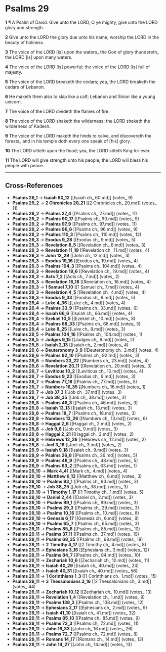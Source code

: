 # Psalms 29

**1** ¶ A Psalm of David. Give unto the LORD, O ye mighty, give unto the LORD glory and strength.

**2** Give unto the LORD the glory due unto his name; worship the LORD in the beauty of holiness.

**3** The voice of the LORD [is] upon the waters_ the God of glory thundereth_ the LORD [is] upon many waters.

**4** The voice of the LORD [is] powerful; the voice of the LORD [is] full of majesty.

**5** The voice of the LORD breaketh the cedars; yea, the LORD breaketh the cedars of Lebanon.

**6** He maketh them also to skip like a calf; Lebanon and Sirion like a young unicorn.

**7** The voice of the LORD divideth the flames of fire.

**8** The voice of the LORD shaketh the wilderness; the LORD shaketh the wilderness of Kadesh.

**9** The voice of the LORD maketh the hinds to calve, and discovereth the forests_ and in his temple doth every one speak of [his] glory.

**10** The LORD sitteth upon the flood; yea, the LORD sitteth King for ever.

**11** The LORD will give strength unto his people; the LORD will bless his people with peace.

---

## Cross-References

- **Psalms 29_1** → **Isaiah 60_12** [[Isaiah ch_ 60.md]] (votes_ 9)
- **Psalms 29_2** → **2 Chronicles 20_21** [[2 Chronicles ch_ 20.md]] (votes_ 11)
- **Psalms 29_2** → **Psalms 27_4** [[Psalms ch_ 27.md]] (votes_ 11)
- **Psalms 29_2** → **Psalms 90_17** [[Psalms ch_ 90.md]] (votes_ 9)
- **Psalms 29_2** → **Psalms 97_9** [[Psalms ch_ 97.md]] (votes_ 11)
- **Psalms 29_2** → **Psalms 96_6** [[Psalms ch_ 96.md]] (votes_ 9)
- **Psalms 29_2** → **Psalms 110_3** [[Psalms ch_ 110.md]] (votes_ 12)
- **Psalms 29_3** → **Exodus 9_28** [[Exodus ch_ 9.md]] (votes_ 5)
- **Psalms 29_3** → **Revelation 8_5** [[Revelation ch_ 8.md]] (votes_ 3)
- **Psalms 29_3** → **Revelation 11_19** [[Revelation ch_ 11.md]] (votes_ 4)
- **Psalms 29_3** → **John 12_29** [[John ch_ 12.md]] (votes_ 3)
- **Psalms 29_3** → **Exodus 19_16** [[Exodus ch_ 19.md]] (votes_ 4)
- **Psalms 29_3** → **Psalms 104_3** [[Psalms ch_ 104.md]] (votes_ 4)
- **Psalms 29_3** → **Revelation 19_6** [[Revelation ch_ 19.md]] (votes_ 4)
- **Psalms 29_3** → **Acts 7_2** [[Acts ch_ 7.md]] (votes_ 2)
- **Psalms 29_3** → **Revelation 16_18** [[Revelation ch_ 16.md]] (votes_ 4)
- **Psalms 29_3** → **1 Samuel 7_10** [[1 Samuel ch_ 7.md]] (votes_ 4)
- **Psalms 29_3** → **Revelation 4_5** [[Revelation ch_ 4.md]] (votes_ 4)
- **Psalms 29_3** → **Exodus 9_33** [[Exodus ch_ 9.md]] (votes_ 5)
- **Psalms 29_4** → **Luke 4_36** [[Luke ch_ 4.md]] (votes_ 4)
- **Psalms 29_4** → **Psalms 33_9** [[Psalms ch_ 33.md]] (votes_ 6)
- **Psalms 29_4** → **Isaiah 66_6** [[Isaiah ch_ 66.md]] (votes_ 4)
- **Psalms 29_4** → **Ezekiel 10_5** [[Ezekiel ch_ 10.md]] (votes_ 8)
- **Psalms 29_4** → **Psalms 68_33** [[Psalms ch_ 68.md]] (votes_ 5)
- **Psalms 29_4** → **Luke 8_25** [[Luke ch_ 8.md]] (votes_ 3)
- **Psalms 29_5** → **Psalms 104_16** [[Psalms ch_ 104.md]] (votes_ 1)
- **Psalms 29_5** → **Judges 9_15** [[Judges ch_ 9.md]] (votes_ 2)
- **Psalms 29_5** → **Isaiah 2_13** [[Isaiah ch_ 2.md]] (votes_ 4)
- **Psalms 29_6** → **Deuteronomy 3_9** [[Deuteronomy ch_ 3.md]] (votes_ 4)
- **Psalms 29_6** → **Psalms 92_10** [[Psalms ch_ 92.md]] (votes_ 3)
- **Psalms 29_6** → **Numbers 23_22** [[Numbers ch_ 23.md]] (votes_ 4)
- **Psalms 29_6** → **Revelation 20_11** [[Revelation ch_ 20.md]] (votes_ 3)
- **Psalms 29_7** → **Leviticus 10_2** [[Leviticus ch_ 10.md]] (votes_ 4)
- **Psalms 29_7** → **Exodus 9_23** [[Exodus ch_ 9.md]] (votes_ 3)
- **Psalms 29_7** → **Psalms 77_18** [[Psalms ch_ 77.md]] (votes_ 5)
- **Psalms 29_7** → **Numbers 16_35** [[Numbers ch_ 16.md]] (votes_ 1)
- **Psalms 29_7** → **Job 37_3** [[Job ch_ 37.md]] (votes_ 3)
- **Psalms 29_7** → **Job 38_35** [[Job ch_ 38.md]] (votes_ 3)
- **Psalms 29_8** → **Psalms 46_3** [[Psalms ch_ 46.md]] (votes_ 3)
- **Psalms 29_8** → **Isaiah 13_13** [[Isaiah ch_ 13.md]] (votes_ 3)
- **Psalms 29_8** → **Psalms 18_7** [[Psalms ch_ 18.md]] (votes_ 3)
- **Psalms 29_8** → **Numbers 13_26** [[Numbers ch_ 13.md]] (votes_ 6)
- **Psalms 29_8** → **Haggai 2_6** [[Haggai ch_ 2.md]] (votes_ 2)
- **Psalms 29_8** → **Job 9_6** [[Job ch_ 9.md]] (votes_ 3)
- **Psalms 29_8** → **Haggai 2_21** [[Haggai ch_ 2.md]] (votes_ 2)
- **Psalms 29_8** → **Hebrews 12_26** [[Hebrews ch_ 12.md]] (votes_ 2)
- **Psalms 29_8** → **Joel 3_16** [[Joel ch_ 3.md]] (votes_ 2)
- **Psalms 29_9** → **Isaiah 9_18** [[Isaiah ch_ 9.md]] (votes_ 3)
- **Psalms 29_9** → **Psalms 26_8** [[Psalms ch_ 26.md]] (votes_ 5)
- **Psalms 29_9** → **Psalms 48_9** [[Psalms ch_ 48.md]] (votes_ 5)
- **Psalms 29_9** → **Psalms 63_2** [[Psalms ch_ 63.md]] (votes_ 1)
- **Psalms 29_10** → **Mark 4_41** [[Mark ch_ 4.md]] (votes_ 4)
- **Psalms 29_10** → **Matthew 6_13** [[Matthew ch_ 6.md]] (votes_ 3)
- **Psalms 29_10** → **Psalms 93_1** [[Psalms ch_ 93.md]] (votes_ 3)
- **Psalms 29_10** → **Job 38_25** [[Job ch_ 38.md]] (votes_ 3)
- **Psalms 29_10** → **1 Timothy 1_17** [[1 Timothy ch_ 1.md]] (votes_ 5)
- **Psalms 29_10** → **Daniel 2_44** [[Daniel ch_ 2.md]] (votes_ 3)
- **Psalms 29_10** → **Psalms 99_1** [[Psalms ch_ 99.md]] (votes_ 3)
- **Psalms 29_10** → **Psalms 29_3** [[Psalms ch_ 29.md]] (votes_ 3)
- **Psalms 29_10** → **Psalms 10_16** [[Psalms ch_ 10.md]] (votes_ 8)
- **Psalms 29_10** → **Genesis 6_17** [[Genesis ch_ 6.md]] (votes_ 8)
- **Psalms 29_10** → **Psalms 65_7** [[Psalms ch_ 65.md]] (votes_ 3)
- **Psalms 29_11** → **Psalms 85_8** [[Psalms ch_ 85.md]] (votes_ 10)
- **Psalms 29_11** → **Psalms 37_11** [[Psalms ch_ 37.md]] (votes_ 19)
- **Psalms 29_11** → **Psalms 68_35** [[Psalms ch_ 68.md]] (votes_ 18)
- **Psalms 29_11** → **2 Timothy 4_17** [[2 Timothy ch_ 4.md]] (votes_ 8)
- **Psalms 29_11** → **Ephesians 3_16** [[Ephesians ch_ 3.md]] (votes_ 12)
- **Psalms 29_11** → **Psalms 84_7** [[Psalms ch_ 84.md]] (votes_ 10)
- **Psalms 29_11** → **Zechariah 10_6** [[Zechariah ch_ 10.md]] (votes_ 11)
- **Psalms 29_11** → **Isaiah 40_29** [[Isaiah ch_ 40.md]] (votes_ 24)
- **Psalms 29_11** → **Isaiah 40_31** [[Isaiah ch_ 40.md]] (votes_ 56)
- **Psalms 29_11** → **1 Corinthians 1_3** [[1 Corinthians ch_ 1.md]] (votes_ 15)
- **Psalms 29_11** → **2 Thessalonians 3_16** [[2 Thessalonians ch_ 3.md]] (votes_ 44)
- **Psalms 29_11** → **Zechariah 10_12** [[Zechariah ch_ 10.md]] (votes_ 13)
- **Psalms 29_11** → **Revelation 1_4** [[Revelation ch_ 1.md]] (votes_ 9)
- **Psalms 29_11** → **Psalms 138_3** [[Psalms ch_ 138.md]] (votes_ 12)
- **Psalms 29_11** → **Ephesians 2_17** [[Ephesians ch_ 2.md]] (votes_ 9)
- **Psalms 29_11** → **Isaiah 41_10** [[Isaiah ch_ 41.md]] (votes_ 32)
- **Psalms 29_11** → **Psalms 85_10** [[Psalms ch_ 85.md]] (votes_ 9)
- **Psalms 29_11** → **Psalms 72_3** [[Psalms ch_ 72.md]] (votes_ 11)
- **Psalms 29_11** → **John 16_33** [[John ch_ 16.md]] (votes_ 26)
- **Psalms 29_11** → **Psalms 72_7** [[Psalms ch_ 72.md]] (votes_ 8)
- **Psalms 29_11** → **Romans 14_17** [[Romans ch_ 14.md]] (votes_ 13)
- **Psalms 29_11** → **John 14_27** [[John ch_ 14.md]] (votes_ 13)
